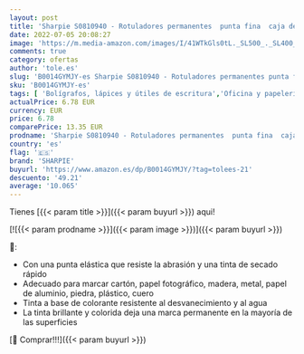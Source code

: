 ```yaml
---
layout: post
title: 'Sharpie S0810940 - Rotuladores permanentes  punta fina  caja de 12  color rojo'
date: 2022-07-05 20:08:27
image: 'https://m.media-amazon.com/images/I/41WTkGls0tL._SL500_._SL400_.jpg'
comments: true
category: ofertas
author: 'tole.es'
slug: 'B0014GYMJY-es Sharpie S0810940 - Rotuladores permanentes punta fina caja...'
sku: 'B0014GYMJY-es'
tags: [ 'Bolígrafos, lápices y útiles de escritura','Oficina y papelería','Rotuladores permanentes','Rotuladores y subrayadores','rotuladores','sharpie','🇪🇸', ]
actualPrice: 6.78 EUR
currency: EUR
price: 6.78
comparePrice: 13.35 EUR
prodname: 'Sharpie S0810940 - Rotuladores permanentes  punta fina  caja de 12  color rojo'
country: 'es'
flag: '🇪🇸'
brand: 'SHARPIE'
buyurl: 'https://www.amazon.es/dp/B0014GYMJY/?tag=tolees-21'
descuento: '49.21'
average: '10.065'
---
```


Tienes [{{< param title >}}]({{< param buyurl >}}) aqui!

[![{{< param prodname >}}]({{< param image >}})]({{< param buyurl >}})

🔎:

- Con una punta elástica que resiste la abrasión y una tinta de secado rápido
- Adecuado para marcar cartón, papel fotográfico, madera, metal, papel de aluminio, piedra, plástico, cuero
- Tinta a base de colorante resistente al desvanecimiento y al agua
- La tinta brillante y colorida deja una marca permanente en la mayoría de las superficies

[🛒 Comprar!!!]({{< param buyurl >}})
